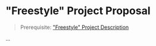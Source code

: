 # "Freestyle" Project Proposal

> Prerequisite: ["Freestyle" Project Description](/projects/freestyle.md)




...
